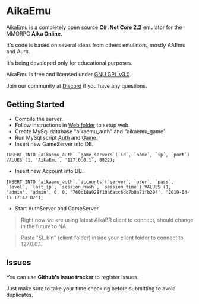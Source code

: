 # AikaEmu

AikaEmu is a completely open source **C# .Net Core 2.2** emulator for the MMORPG **Aika Online**. 

It's code is based on several ideas from others emulators, mostly AAEmu and Aura.

It's being developed only for educational purposes. 

AikaEmu is free and licensed under [GNU GPL v3.0](LICENSE.md).

Join our community at [Discord]() if you have any questions.

## Getting Started

* Compile the server.
* Follow instructions in [Web folder](web/README.md) to setup web.
* Create MySql database "aikaemu_auth" and "aikaemu_game".
* Run MySql script [Auth](sql/aikaemu_auth.sql) and [Game](sql/aikaemu_game.sql).
* Insert new GameServer into DB.
```
INSERT INTO `aikaemu_auth`.`game_servers`(`id`, `name`, `ip`, `port`) VALUES (1, 'AikaEmu', '127.0.0.1', 8822);
```
* Insert new Account into DB.
```
INSERT INTO `aikaemu_auth`.`accounts`(`server`, `user`, `pass`, `level`, `last_ip`, `session_hash`, `session_time`) VALUES (1, 'admin', 'admin', 0, 0, '760c18a928f10a6acc6dd7b0a71fb294', '2019-04-17 17:42:02');
```
* Start AuthServer and GameServer.

> Right now we are using latest AikaBR client to connect, should change in the future to NA.

> Paste "SL.bin" (client folder) inside your client folder to connect to 127.0.0.1.

## Issues

You can use **Github's issue tracker** to register issues.

Just make sure to take your time checking before submitting to avoid duplicates.